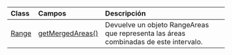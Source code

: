 | Class | Campos | Descripción |
|:---|:---|:---|
|[Range](/javascript/api/excel/excel.range)|[getMergedAreas()](/javascript/api/excel/excel.range#getmergedareas--)|Devuelve un objeto RangeAreas que representa las áreas combinadas de este intervalo.|
